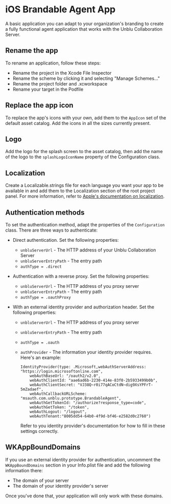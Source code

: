 # iOS Brandable Agent App

A basic application you can adapt to your organization's branding to create a fully functional agent application that works with the Unblu Collaboration Server.

## Rename the app
To rename an application, follow these steps:
- Rename the project in the Xcode File Inspector
- Rename the scheme by clicking it and selecting "Manage Schemes..."
- Rename the project folder and <AppName>.xcworkspace
- Rename your target in the Podfile

## Replace the app icon
To replace the app's icons with your own, add them to the `AppIcon` set of the default asset catalog.
Add the icons in all the sizes currently present.

## Logo
Add the logo for the splash screen to the asset catalog, then add the name of the logo to the `splashLogoIconName` property of the Configuration class.

## Localization
Create a Localizable.strings file for each language you want your app to be available in and add them to the Localization section of the root project panel.
For more information, refer to [Apple's documentation on localization](https://developer.apple.com/documentation/xcode/localization).

## Authentication methods
To set the authentication method, adapt the properties of the `Configuration` class.
There are three ways to authenticate:

- Direct authentication.
Set the following properties:
	- `unbluServerUrl` - The HTTP address of your Unblu Collaboration Server
	- `unbluServerEntryPath` - The entry path
	- `authType = .direct`

- Authentication with a reverse proxy.
Set the following properties:
	- `unbluServerUrl` - The HTTP address of you proxy server
	- `unbluServerEntryPath` - The entry path
	- `authType = .oauthProxy`

- With an external identity provider and authorization header. 
Set the following properties:
  - `unbluServerUrl` - The HTTP address of you proxy server
  - `unbluServerEntryPath` - The entry path
  - `authType = .oauth`
  - `authProvider` - The information your identity provider requires.
    Here's an example:

    ```
    IdentityProvider(type: .Microsoft,webAuthServerAddress:  "https://login.microsoftonline.com",
	    webAuthBaseUrl: "/oauth2/v2.0",
	    webAuthClientId: "aae6ad6b-2230-414e-83f0-2b5933499b0b",
	    webAuthClientSecret: "VJ38Q~r0i77qACoCtdN~dig9XsYPFrT-5mZadaef",
	    webAuthCallbackURLScheme: "msauth.com.unblu.prototype.BrandableAgent",
	    webAuthGetTokenId: "/authorize?response_type=code",
	    webAuthGetToken: "/token",
	    webAuthLogout: "/logout",
	    webAuthTenant:"8005dd54-64b0-4f9d-bf46-e2582d0c2760")
    ```

    Refer to you identity provider's documentation for how to fill in these settings correctly.

## WKAppBoundDomains
If you use an external identity provider for authentication, uncomment the `WKAppBoundDomains` section in your Info.plist file and add the following information there:
- The domain of your server
- The domain of your identity provider's server

Once you've done that, your application will only work with these domains.

